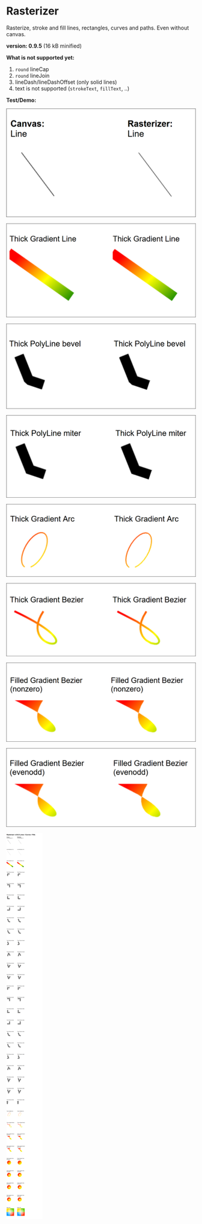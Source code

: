 # Rasterizer

Rasterize, stroke and fill lines, rectangles, curves and paths. Even without canvas.

**version: 0.9.5** (16 kB minified)

**What is not supported yet:**

1. `round` lineCap
2. `round` lineJoin
3. lineDash/lineDashOffset (only solid lines)
4. text is not supported (`strokeText`, `fillText`, ..)


**Test/Demo:**

![line](/line.png)

![gradient thick line](/thicklines.png)

![bevel polyline join](/joinbevel.png)

![miter polyline join](/joinmiter.png)

![gradient arc](/arc.png)

![gradient bezier](/bezier.png)

![gradient fill bezier nonzero](/fill-nonzero.png)

![gradient fill bezier evenodd](/fill-evenodd.png)

![all tests](/all.png)

